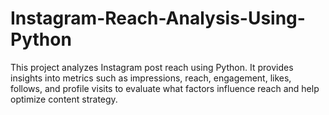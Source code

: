 # Instagram-Reach-Analysis-Using-Python
This project analyzes Instagram post reach using Python. It provides insights into metrics such as impressions, reach, engagement, likes, follows, and profile visits to evaluate what factors influence reach and help optimize content strategy.
